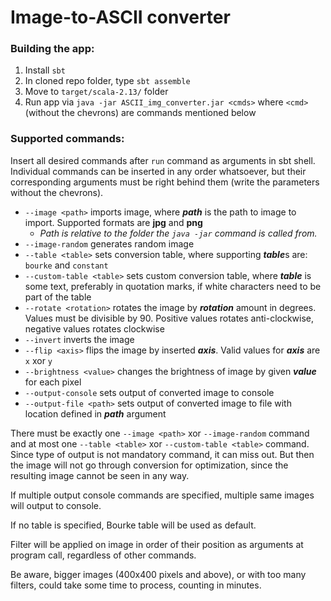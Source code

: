 # Image-to-ASCII converter


### Building the app:
1. Install `sbt`
2. In cloned repo folder, type `sbt assemble`
3. Move to `target/scala-2.13/` folder
4. Run app via `java -jar ASCII_img_converter.jar <cmds>` where `<cmd>` (without the chevrons) are commands mentioned below


<!--- You must have `sbt` installed on your system. After cloning the repository, go to the repo folder and in terminal type `sbt assemble`. New jar file `ASCII_img_converter.jar` will be created in newly created `target/scala-2.13/` folder. You can now run this jar file via `java -jar ASCII_img_converter.jar <cmds>` command, where `<cmd>` (without the chevrons) are commands mentioned below. -->


### Supported commands:
Insert all desired commands after `run` command as arguments in sbt shell.
Individual commands can be inserted in any order whatsoever, but their corresponding arguments must be right behind them (write the parameters without the chevrons).

- `--image <path>` imports image, where _**path**_ is the path to image to import. Supported formats are **jpg** and **png**
    - *Path is relative to the folder the `java -jar` command is called from.*
- `--image-random` generates random image
- `--table <table>` sets conversion table, where supporting ***table***s are: `bourke` and `constant`
- `--custom-table <table>` sets custom conversion table, where _**table**_ is some text, preferably in quotation marks, if white characters need to be part of the table
- `--rotate <rotation>` rotates the image by _**rotation**_ amount in degrees. Values must be divisible by 90. Positive values rotates anti-clockwise, negative values rotates clockwise
- `--invert` inverts the image
- `--flip <axis>` flips the image by inserted _**axis**_. Valid values for _**axis**_ are `x` xor `y`
- `--brightness <value>` changes the brightness of image by given _**value**_ for each pixel
- `--output-console` sets output of converted image to console
- `--output-file <path>` sets output of converted image to file with location defined in _**path**_ argument

There must be exactly one `--image <path>` xor `--image-random` command and at most one `--table <table>` xor `--custom-table <table>` command.
Since type of output is not mandatory command, it can miss out. But then the image will not go through conversion for optimization, since the resulting image cannot be seen in any way.

If multiple output console commands are specified, multiple same images will output to console.

If no table is specified, Bourke table will be used as default.

Filter will be applied on image in order of their position as arguments at program call, regardless of other commands.

Be aware, bigger images (400x400 pixels and above), or with too many filters, could take some time to process, counting in minutes.
